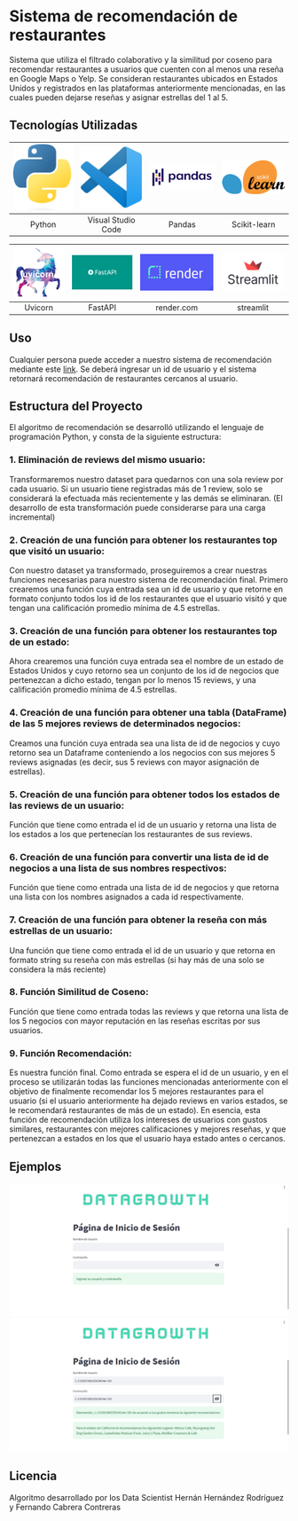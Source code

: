 # Sistema de recomendación de restaurantes

Sistema que utiliza el filtrado colaborativo y la similitud por coseno para recomendar restaurantes a usuarios que cuenten con al menos una
reseña en Google Maps o Yelp. Se consideran restaurantes ubicados en Estados Unidos y registrados en las plataformas anteriormente mencionadas,
en las cuales pueden dejarse reseñas y asignar estrellas del 1 al 5.

## Tecnologías Utilizadas

| ![Imagen 1](https://github.com/hernandroz/testeo13ago2023/blob/main/imagenes_readme/Python-logo-notext.png) | ![Imagen 2](https://github.com/hernandroz/testeo13ago2023/blob/main/imagenes_readme/Visual_Studio_Code_1.35_icon.svg.png) | ![Imagen 3](https://github.com/hernandroz/testeo13ago2023/blob/main/imagenes_readme/Pandas_logo.svg.png) | ![Imagen 4](https://github.com/hernandroz/testeo13ago2023/blob/main/imagenes_readme/2560px-Scikit_learn_logo_small.svg.png) 
|:-----------------------:|:-----------------------:|:-----------------------:|:-----------------------:|
|    Python        |    Visual Studio Code        |    Pandas        |    Scikit-learn        

| ![Imagen 4](https://github.com/hernandroz/testeo13ago2023/blob/main/imagenes_readme/uvicorn.png) | ![Imagen 5](https://github.com/hernandroz/testeo13ago2023/blob/main/imagenes_readme/1_UQpQJjVtSuUFxXmb64hqYw.png) | ![Imagen 6](https://github.com/hernandroz/testeo13ago2023/blob/main/imagenes_readme/MRd3wYu7.png) | ![Imagen 7](https://github.com/hernandroz/testeo13ago2023/blob/main/imagenes_readme/image27_frqkzv.png) |
|:-----------------------:|:-----------------------:|:-----------------------:|:-----------------------:|
|    Uvicorn        |    FastAPI        |    render.com        |    streamlit        


## Uso

Cualquier persona puede acceder a nuestro sistema de recomendación mediante este [link](https://prueba13ago2023.onrender.com/docs).
Se deberá ingresar un id de usuario y el sistema retornará recomendación de restaurantes cercanos al usuario.

## Estructura del Proyecto

El algoritmo de recomendación se desarrolló utilizando el lenguaje de programación Python, y consta de la siguiente estructura:

### 1. Eliminación de reviews del mismo usuario: 
Transformaremos nuestro dataset para quedarnos con una sola review por cada usuario.
Si un usuario tiene registradas más de 1 review, solo se considerará la efectuada más recientemente y las demás se eliminaran.
(El desarrollo de esta transformación puede considerarse para una carga incremental)

### 2. Creación de una función para obtener los restaurantes top que visitó un usuario: 
Con nuestro dataset ya transformado, proseguiremos a crear nuestras funciones necesarias para nuestro sistema de
recomendación final. Primero crearemos una función cuya entrada sea un id de usuario y que retorne en formato conjunto 
todos los id de los restaurantes que el usuario visitó y que tengan una calificación promedio mínima de 4.5 estrellas.

### 3. Creación de una función para obtener los restaurantes top de un estado:
Ahora crearemos una función cuya entrada sea el nombre de un estado de Estados Unidos y cuyo retorno sea un conjunto de los
id de negocios que pertenezcan a dicho estado, tengan por lo menos 15 reviews, y una calificación promedio mínima de 4.5 estrellas.

### 4. Creación de una función para obtener una tabla (DataFrame) de las 5 mejores reviews de determinados negocios:
Creamos una función cuya entrada sea una lista de id de negocios y cuyo retorno sea un Dataframe conteniendo a los negocios con sus
mejores 5 reviews asignadas (es decir, sus 5 reviews con mayor asignación de estrellas).

### 5. Creación de una función para obtener todos los estados de las reviews de un usuario:
Función que tiene como entrada el id de un usuario y retorna una lista de los estados a los que pertenecían los restaurantes
de sus reviews.

### 6. Creación de una función para convertir una lista de id de negocios a una lista de sus nombres respectivos:
Función que tiene como entrada una lista de id de negocios y que retorna una lista con los nombres asignados a cada id
respectivamente.

### 7. Creación de una función para obtener la reseña con más estrellas de un usuario:
Una función que tiene como entrada el id de un usuario y que retorna en formato string su reseña con más estrellas 
(si hay más de una solo se considera la más reciente)


### 8. Función Similitud de Coseno:
Función que tiene como entrada todas las reviews y que retorna una lista de los 5 negocios con mayor reputación
en las reseñas escritas por sus usuarios.

### 9. Función Recomendación:
Es nuestra función final. Como entrada se espera el id de un usuario, y en el proceso se utilizarán todas las funciones mencionadas
anteriormente con el objetivo de finalmente recomendar los 5 mejores restaurantes para el usuario (si el usuario anteriormente ha
dejado reviews en varios estados, se le recomendará restaurantes de más de un estado). En esencia, esta función de recomendación 
utiliza los intereses de usuarios con gustos similares, restaurantes con mejores calificaciones y mejores reseñas, y que pertenezcan a
estados en los que el usuario haya estado antes o cercanos.



## Ejemplos

![Captura_pantalla1](https://github.com/hernandroz/testeo13ago2023/blob/main/imagenes_readme/web_1.png)
![Captuda_pantalla2](https://github.com/hernandroz/testeo13ago2023/blob/main/imagenes_readme/web_2.png)

## Licencia

Algoritmo desarrollado  por los Data Scientist Hernán Hernández Rodríguez y Fernando Cabrera Contreras 
